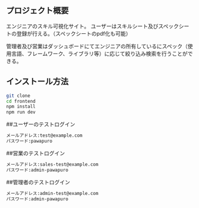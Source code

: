 ## プロジェクト概要
エンジニアのスキル可視化サイト。
ユーザーはスキルシート及びスペックシートの登録が行える。（スペックシートのpdf化も可能）

管理者及び営業はダッシュボードにてエンジニアの所有しているにスペック（使用言語、フレームワーク、ライブラリ等）に応じて絞り込み検索を行うことができる。

## インストール方法

```bash
git clone 
cd frontend
npm install
npm run dev
```

##ユーザーのテストログイン

```bash
メールアドレス:test@example.com
パスワード:pawapuro
```

##営業のテストログイン

```bash
メールアドレス:sales-test@example.com
パスワード:admin-pawapuro
```

##管理者のテストログイン

```bash
メールアドレス:admin-test@example.com
パスワード:admin-pawapuro
```
